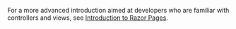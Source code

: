 For a more advanced introduction aimed at developers who are familiar with controllers and views, see [Introduction to Razor Pages](xref:razor-pages/index).
